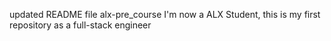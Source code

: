 updated README file alx-pre_course
I'm now a ALX Student, this is my first repository as a full-stack engineer
